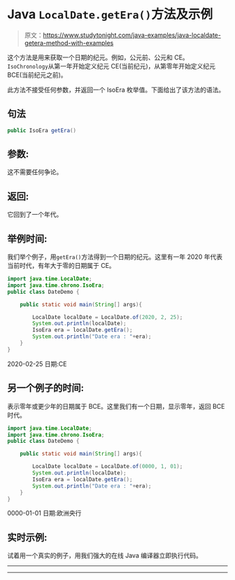# Java `LocalDate.getEra()`方法及示例

> 原文：<https://www.studytonight.com/java-examples/java-localdate-getera-method-with-examples>

这个方法是用来获取一个日期的纪元。例如，公元前、公元和 CE。`IsoChronology`从第一年开始定义纪元 CE(当前纪元)，从第零年开始定义纪元 BCE(当前纪元之前)。

此方法不接受任何参数，并返回一个 IsoEra 枚举值。下面给出了该方法的语法。

## 句法

```java
public IsoEra getEra()
```

## 参数:

这不需要任何争论。

## 返回:

它回到了一个年代。

## 举例时间:

我们举个例子，用`getEra()`方法得到一个日期的纪元。这里有一年 2020 年代表当前时代，有年大于零的日期属于 CE。

```java
import java.time.LocalDate;
import java.time.chrono.IsoEra; 
public class DateDemo {

	public static void main(String[] args){  

		LocalDate localDate = LocalDate.of(2020, 2, 25);
		System.out.println(localDate);
		IsoEra era = localDate.getEra();
		System.out.println("Date era : "+era);
	}
}
```

2020-02-25
日期:CE

## 另一个例子的时间:

表示零年或更少年的日期属于 BCE。这里我们有一个日期，显示零年，返回 BCE 时代。

```java
import java.time.LocalDate;
import java.time.chrono.IsoEra; 
public class DateDemo {

	public static void main(String[] args){  

		LocalDate localDate = LocalDate.of(0000, 1, 01);
		System.out.println(localDate);
		IsoEra era = localDate.getEra();
		System.out.println("Date era : "+era);
	}
}
```

0000-01-01
日期:欧洲央行

## 实时示例:

试着用一个真实的例子，用我们强大的在线 Java 编译器立即执行代码。

* * *

* * *